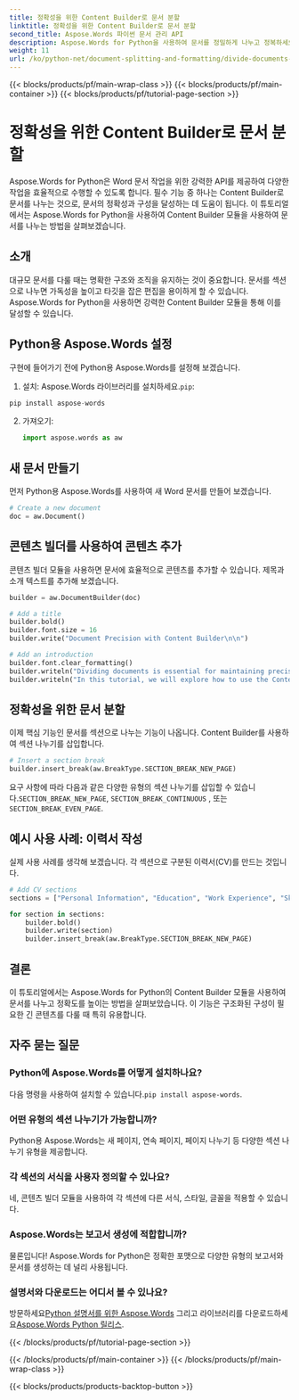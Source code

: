 ```yaml
---
title: 정확성을 위한 Content Builder로 문서 분할
linktitle: 정확성을 위한 Content Builder로 문서 분할
second_title: Aspose.Words 파이썬 문서 관리 API
description: Aspose.Words for Python을 사용하여 문서를 정밀하게 나누고 정복하세요. 효율적인 콘텐츠 추출 및 구성을 위해 Content Builder를 활용하는 방법을 알아보세요.
weight: 11
url: /ko/python-net/document-splitting-and-formatting/divide-documents-content-builder/
---
```


{{< blocks/products/pf/main-wrap-class >}}
{{< blocks/products/pf/main-container >}}
{{< blocks/products/pf/tutorial-page-section >}}

# 정확성을 위한 Content Builder로 문서 분할


Aspose.Words for Python은 Word 문서 작업을 위한 강력한 API를 제공하여 다양한 작업을 효율적으로 수행할 수 있도록 합니다. 필수 기능 중 하나는 Content Builder로 문서를 나누는 것으로, 문서의 정확성과 구성을 달성하는 데 도움이 됩니다. 이 튜토리얼에서는 Aspose.Words for Python을 사용하여 Content Builder 모듈을 사용하여 문서를 나누는 방법을 살펴보겠습니다.

## 소개

대규모 문서를 다룰 때는 명확한 구조와 조직을 유지하는 것이 중요합니다. 문서를 섹션으로 나누면 가독성을 높이고 타깃을 잡은 편집을 용이하게 할 수 있습니다. Aspose.Words for Python을 사용하면 강력한 Content Builder 모듈을 통해 이를 달성할 수 있습니다.

## Python용 Aspose.Words 설정

구현에 들어가기 전에 Python용 Aspose.Words를 설정해 보겠습니다.

1.  설치: Aspose.Words 라이브러리를 설치하세요.`pip`:
   
   ```python
   pip install aspose-words
   ```

2. 가져오기:
   
   ```python
   import aspose.words as aw
   ```

## 새 문서 만들기

먼저 Python용 Aspose.Words를 사용하여 새 Word 문서를 만들어 보겠습니다.

```python
# Create a new document
doc = aw.Document()
```

## 콘텐츠 빌더를 사용하여 콘텐츠 추가

콘텐츠 빌더 모듈을 사용하면 문서에 효율적으로 콘텐츠를 추가할 수 있습니다. 제목과 소개 텍스트를 추가해 보겠습니다.

```python
builder = aw.DocumentBuilder(doc)

# Add a title
builder.bold()
builder.font.size = 16
builder.write("Document Precision with Content Builder\n\n")

# Add an introduction
builder.font.clear_formatting()
builder.writeln("Dividing documents is essential for maintaining precision and organization in lengthy content.")
builder.writeln("In this tutorial, we will explore how to use the Content Builder module to achieve this.")
```

## 정확성을 위한 문서 분할

이제 핵심 기능인 문서를 섹션으로 나누는 기능이 나옵니다. Content Builder를 사용하여 섹션 나누기를 삽입합니다.

```python
# Insert a section break
builder.insert_break(aw.BreakType.SECTION_BREAK_NEW_PAGE)
```

 요구 사항에 따라 다음과 같은 다양한 유형의 섹션 나누기를 삽입할 수 있습니다.`SECTION_BREAK_NEW_PAGE`, `SECTION_BREAK_CONTINUOUS` , 또는`SECTION_BREAK_EVEN_PAGE`.

## 예시 사용 사례: 이력서 작성

실제 사용 사례를 생각해 보겠습니다. 각 섹션으로 구분된 이력서(CV)를 만드는 것입니다.

```python
# Add CV sections
sections = ["Personal Information", "Education", "Work Experience", "Skills", "References"]

for section in sections:
    builder.bold()
    builder.write(section)
    builder.insert_break(aw.BreakType.SECTION_BREAK_NEW_PAGE)
```

## 결론

이 튜토리얼에서는 Aspose.Words for Python의 Content Builder 모듈을 사용하여 문서를 나누고 정확도를 높이는 방법을 살펴보았습니다. 이 기능은 구조화된 구성이 필요한 긴 콘텐츠를 다룰 때 특히 유용합니다.

## 자주 묻는 질문

### Python에 Aspose.Words를 어떻게 설치하나요?
 다음 명령을 사용하여 설치할 수 있습니다.`pip install aspose-words`.

### 어떤 유형의 섹션 나누기가 가능합니까?
Python용 Aspose.Words는 새 페이지, 연속 페이지, 페이지 나누기 등 다양한 섹션 나누기 유형을 제공합니다.

### 각 섹션의 서식을 사용자 정의할 수 있나요?
네, 콘텐츠 빌더 모듈을 사용하여 각 섹션에 다른 서식, 스타일, 글꼴을 적용할 수 있습니다.

### Aspose.Words는 보고서 생성에 적합합니까?
물론입니다! Aspose.Words for Python은 정확한 포맷으로 다양한 유형의 보고서와 문서를 생성하는 데 널리 사용됩니다.

### 설명서와 다운로드는 어디서 볼 수 있나요?
 방문하세요[Python 설명서를 위한 Aspose.Words](https://reference.aspose.com/words/python-net/) 그리고 라이브러리를 다운로드하세요[Aspose.Words Python 릴리스](https://releases.aspose.com/words/python/).

{{< /blocks/products/pf/tutorial-page-section >}}

{{< /blocks/products/pf/main-container >}}
{{< /blocks/products/pf/main-wrap-class >}}

{{< blocks/products/products-backtop-button >}}
